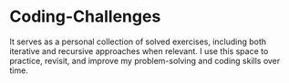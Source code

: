 # Coding-Challenges
It serves as a personal collection of solved exercises, including both iterative and recursive approaches when relevant. I use this space to practice, revisit, and improve my problem-solving and coding skills over time. 

